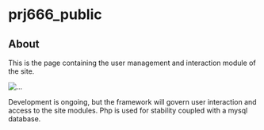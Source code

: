 # prj666_public

## About

This is the page containing the user management and interaction module of the site. 

![...](https://dl.dropboxusercontent.com/u/36345484/screen.png)

Development is ongoing, but the framework will govern user interaction and access to the site modules. Php is used for stability coupled with a mysql database.